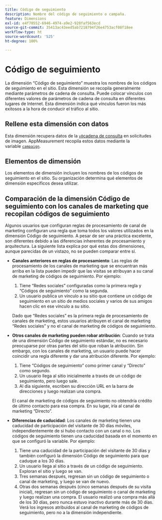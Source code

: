 ```yaml
---
title: Código de seguimiento
description: Nombre del código de seguimiento o campaña.
feature: Dimensions
exl-id: e4f70552-6946-4974-a9e2-928faf563ecd
source-git-commit: 35413ac43eed5ab7218794f26e4753acf08f18ee
workflow-type: ht
source-wordcount: '525'
ht-degree: 100%

---
```


# Código de seguimiento

La dimensión “Código de seguimiento” muestra los nombres de los códigos de seguimiento en el sitio. Esta dimensión se recopila generalmente mediante parámetros de cadena de consulta. Puede colocar vínculos con diferentes valores de parámetros de cadena de consulta en diferentes lugares de Internet. Esta dimensión indica qué vínculos fueron los más exitosos a la hora de conducir el tráfico al sitio.

## Rellene esta dimensión con datos

Esta dimensión recupera datos de la [`v0`cadena de consulta](/help/implement/validate/query-parameters.md) en solicitudes de imagen. AppMeasurement recopila estos datos mediante la variable [`campaign`](/help/implement/vars/page-vars/campaign.md).

## Elementos de dimensión

Los elementos de dimensión incluyen los nombres de los códigos de seguimiento en el sitio. Su organización determina qué elementos de dimensión específicos desea utilizar.

## Comparación de la dimensión Código de seguimiento con los canales de marketing que recopilan códigos de seguimiento

Algunos usuarios que configuran reglas de procesamiento de canal de marketing configuran una regla que toma todos los valores utilizados en la dimensión Código de seguimiento. A pesar de ser una práctica excelente, son diferentes debido a las diferencias inherentes de procesamiento y arquitectura. La siguiente lista explica por qué estas dos dimensiones, aunque parecidas de un vistazo, no se pueden comparar entre sí.

* **Canales anteriores en reglas de procesamiento**: Las reglas de procesamiento de los canales de marketing que se encuentran más arriba en la lista pueden impedir que las visitas se atribuyan a su canal de marketing de códigos de seguimiento. Por ejemplo:

   1. Tiene “Redes sociales” configuradas como la primera regla y “Códigos de seguimiento” como la segunda.
   2. Un usuario publica un vínculo a su sitio que contiene un código de seguimiento en un sitio de medios sociales y varios de sus amigos hacen clic en ese vínculo a su sitio.

   Dado que “Redes sociales” es la primera regla de procesamiento de canales de marketing, estos usuarios atribuyen el canal de marketing “Redes sociales” y no el canal de marketing de códigos de seguimiento.
* **Otros canales de marketing pueden robar atribución**: Cuando se trata de una dimensión Código de seguimiento estándar, no es necesario preocuparse por otras partes del sitio que roban la atribución. Sin embargo, con los canales de marketing, un usuario puede hacer coincidir una regla diferente y dar una atribución diferente. Por ejemplo:
   1. Tiene “Códigos de seguimiento” como primer canal y “Directo” como segundo.
   2. Un usuario llega al sitio inicialmente a través de un código de seguimiento, pero luego sale.
   3. Al día siguiente, escriben su dirección URL en la barra de direcciones y luego realizan una compra.

   El canal de marketing de códigos de seguimiento no obtendría crédito de último contacto para esa compra. En su lugar, iría al canal de marketing “Directo”.
* **Diferencias de caducidad**: Los canales de marketing tienen una caducidad de participación del visitante de 30 días móviles, independientemente de si hubo contacto con un canal o no. Los códigos de seguimiento tienen una caducidad basada en el momento en que se configuró la variable. Por ejemplo:
   1. Tiene una caducidad de la participación del visitante de 30 días y también configuró la dimensión Código de seguimiento para que caduque a los 30 días.
   2. Un usuario llega al sitio a través de un código de seguimiento. Exploran el sitio y luego se van.
   3. Tres semanas después, regresan sin un código de seguimiento o canal de marketing, y luego se van de nuevo.
   4. Otras dos semanas después (cinco semanas después de su visita inicial), regresan sin un código de seguimiento o canal de marketing y luego realizan una compra.
   El usuario realizó una compra más allá de los 30 días, pero nunca estuvo inactivo durante más de 30 días. Verá los ingresos atribuidos al canal de marketing de códigos de seguimiento, pero no a la dimensión independiente.
